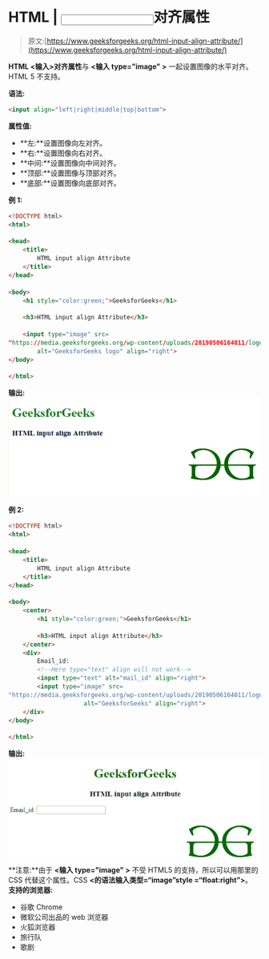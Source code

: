 # HTML | <input>对齐属性

> 原文:[https://www.geeksforgeeks.org/html-input-align-attribute/](https://www.geeksforgeeks.org/html-input-align-attribute/)

**HTML <输入>对齐属性**与 **<输入 type="image" >** 一起设置图像的水平对齐。HTML 5 不支持。

**语法:**

```html
<input align="left|right|middle|top|bottom">
```

**属性值:**

*   **左:**设置图像向左对齐。
*   **右:**设置图像向右对齐。
*   **中间:**设置图像向中间对齐。
*   **顶部:**设置图像与顶部对齐。
*   **底部:**设置图像向底部对齐。

**例 1:**

```html
<!DOCTYPE html>
<html>

<head>
    <title>
        HTML input align Attribute
    </title>
</head>

<body>
    <h1 style="color:green;">GeeksforGeeks</h1>

    <h3>HTML input align Attribute</h3> 

    <input type="image" src= 
"https://media.geeksforgeeks.org/wp-content/uploads/20190506164011/logo3.png"
        alt="GeeksforGeeks logo" align="right"> 
</body> 

</html>
```

**输出:**
![](img/9fd01f5042ec89266d76adfcaf488ac2.png)

**例 2:**

```html
<!DOCTYPE html>
<html>

<head>
    <title>
        HTML input align Attribute
    </title>
</head>

<body>
    <center>
        <h1 style="color:green;">GeeksforGeeks</h1>

        <h3>HTML input align Attribute</h3>
    </center>
    <div>
        Email_id:
        <!--Here type="text" align will not work-->
        <input type="text" alt="mail_id" align="right">
        <input type="image" src=
"https://media.geeksforgeeks.org/wp-content/uploads/20190506164011/logo3.png" 
                     alt="GeeksforGeeks" align="right">
    </div>
</body>

</html>
```

**输出:**
![](img/7956029d0233919e9dfd1d6e7a56d513.png)
**注意:**由于 **<输入 type="image" >** 不受 HTML5 的支持，所以可以用那里的 CSS 代替这个属性。CSS **<的语法输入类型=“image”style =“float:right”>**。
**支持的浏览器:**

*   谷歌 Chrome
*   微软公司出品的 web 浏览器
*   火狐浏览器
*   旅行队
*   歌剧